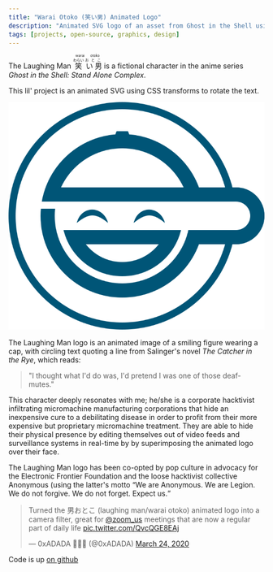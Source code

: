 ```yaml
---
title: "Warai Otoko (笑い男) Animated Logo"
description: "Animated SVG logo of an asset from Ghost in the Shell using CSS transforms"
tags: [projects, open-source, graphics, design]
---
```


The Laughing Man <ruby> <ruby> 笑<rp>(</rp><rt>わらい</rt><rp>)</rp> い
男<rp>(</rp><rt>おとこ</rt><rp>)</rp> </ruby> <rp>(</rp><rt>warai
otoko</rt><rp>)</rp> </ruby> is a fictional character in the anime series _Ghost
in the Shell: Stand Alone Complex_.

This lil' project is an animated SVG using CSS transforms to rotate the text.

![](/static/images/2020-03-08-warai-otoko.svg)

The Laughing Man logo is an animated image of a smiling figure wearing a cap,
with circling text quoting a line from Salinger's novel _The Catcher in the
Rye_, which reads:

> "I thought what I'd do was, I'd pretend I was one of those deaf-mutes."

This character deeply resonates with me; he/she is a corporate hacktivist
infiltrating micromachine manufacturing corporations that hide an inexpensive
cure to a debilitating disease in order to profit from their more expensive but
proprietary micromachine treatment. They are able to hide their physical
presence by editing themselves out of video feeds and surveillance systems in
real-time by by superimposing the animated logo over their face.

The Laughing Man logo has been co-opted by pop culture in advocacy for the
Electronic Frontier Foundation and the loose hacktivist collective Anonymous
(using the latter's motto <q>We are Anonymous. We are Legion. We do not forgive.
We do not forget. Expect us.</q>

<blockquote class="twitter-tweet" data-conversation="none" data-lang="en">
  <p>Turned the 男おとこ (laughing man/warai otoko) animated logo into a camera filter, great for <a href="https://twitter.com/zoom_us?ref_src=twsrc%5Etfw">@zoom_us</a> meetings that are now a regular part of daily life <a href="https://t.co/QvcQGE8EAj">pic.twitter.com/QvcQGE8EAj</a></p>
  &mdash; 0xADADA 🏴🇭🇰 (@0xADADA) <a href="https://twitter.com/0xADADA/status/1242461667662991360?ref_src=twsrc%5Etfw">March 24, 2020</a>
</blockquote>
<script async src="https://platform.twitter.com/widgets.js" charset="utf-8"></script>

Code is up [on github](https://github.com/0xadada/warai-otoko)
